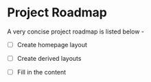 # Project Roadmap

A very concise project roadmap is listed below - 

- [ ] Create homepage layout
- [ ] Create derived layouts
- [ ] Fill in the content

